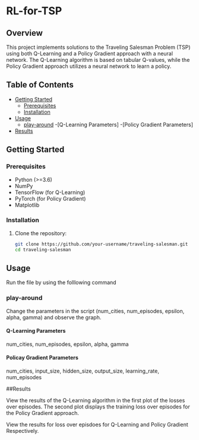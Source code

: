 # RL-for-TSP


## Overview

This project implements solutions to the Traveling Salesman Problem (TSP) using both Q-Learning and a Policy Gradient approach with a neural network. The Q-Learning algorithm is based on tabular Q-values, while the Policy Gradient approach utilizes a neural network to learn a policy.

## Table of Contents

- [Getting Started](#getting-started)
  - [Prerequisites](#prerequisites)
  - [Installation](#installation)
- [Usage](#usage)
  - [play-around](#play-around)
      -[Q-Learning Parameters]
      -[Policy Gradient Parameters]
- [Results](#results)

## Getting Started

### Prerequisites

- Python (>=3.6)
- NumPy
- TensorFlow (for Q-Learning)
- PyTorch (for Policy Gradient)
- Matplotlib

### Installation

1. Clone the repository:

   ```bash
   git clone https://github.com/your-username/traveling-salesman.git
   cd traveling-salesman

## Usage

Run the file by  using the folllowing command

  

### play-around

Change the parameters in the script (num_cities, num_episodes, epsilon, alpha, gamma) and observe the graph.

#### Q-Learning Parameters

num_cities, num_episodes, epsilon, alpha, gamma 

#### Policay Gradient Parameters

num_cities, input_size, hidden_size, output_size, learning_rate, num_episodes

##Results

View the results of the Q-Learning algorithm in the first plot of the losses over episodes. The second plot displays the training loss over episodes for the Policy Gradient approach.

View the results for loss over episdoes for Q-Learning and Policy Gradient Respectively.


